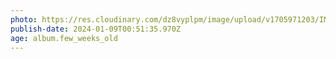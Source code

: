 ```yaml
---
photo: https://res.cloudinary.com/dz8vyplpm/image/upload/v1705971203/IMG_8298_lzfyaf.jpg
publish-date: 2024-01-09T00:51:35.970Z
age: album.few_weeks_old
---
```

